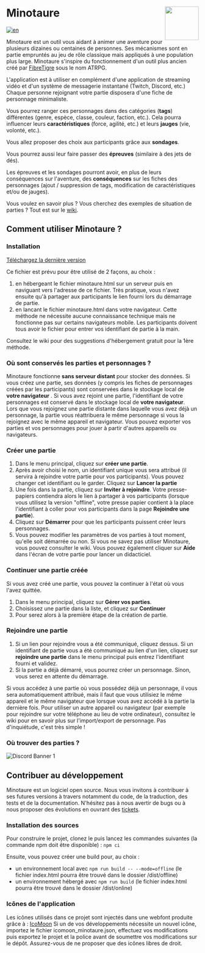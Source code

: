 <h1>
 <img style="float:right" src="https://github.com/uurshin/minotaure/blob/main/src/assets/images/minotaure_logo.svg" width="88">
 <span>Minotaure</span>
</h1>

[![en](https://img.shields.io/badge/lang-en-red.svg)](https://github.com/uurshin/minotaure/blob/main/README-EN.md)

Minotaure est un outil vous aidant à animer une aventure pour plusieurs dizaines ou centaines de personnes.
Ses mécanismes sont en partie empruntés au jeu de rôle classique mais appliqués à une population plus large. Minotaure s'inspire du fonctionnement d'un outil plus ancien créé par [FibreTigre](https://www.fibretigre.com/) sous le nom ATRPG.

L'application est à utiliser en complément d'une application de streaming vidéo et d'un système de messagerie instantané (Twitch, Discord, etc.)
Chaque personne rejoignant votre partie disposera d'une fiche de personnage minimaliste.

Vous pourrez ranger ces personnages dans des catégories (**tags**) différentes (genre, espèce, classe, couleur, faction, etc.). Cela pourra influencer leurs **caractéristiques** (force, agilité, etc.) et leurs **jauges** (vie, volonté, etc.).

Vous allez proposer des choix aux participants grâce aux **sondages**.

Vous pourrez aussi leur faire passer des **épreuves** (similaire à des jets de dés).

Les épreuves et les sondages pourront avoir, en plus de leurs conséquences sur l'aventure, des **conséquences** sur les fiches des personnages (ajout / suppression de tags, modification de caractéristiques et/ou de jauges).

Vous voulez en savoir plus ? Vous cherchez des exemples de situation de parties ? Tout est sur le [wiki](https://github.com/uurshin/minotaure/wiki).

## Comment utiliser Minotaure ?

### Installation

[Téléchargez la dernière version](https://github.com/uurshin/minotaure/releases/latest/download/minotaure.html)

Ce fichier est prévu pour être utilisé de 2 façons, au choix :

1. en hébergeant le fichier minotaure.html sur un serveur puis en naviguant vers l'adresse de ce fichier. Très pratique, vous n'avez ensuite qu'à partager aux participants le lien fourni lors du démarrage de partie.
2. en lancant le fichier minotaure.html dans votre navigateur. Cette méthode ne nécessite aucune connaissance technique mais ne fonctionne pas sur certains navigateurs mobile. Les participants doivent tous avoir le fichier pour entrer vos identifiant de partie à la main.
   
Consultez le wiki pour des suggestions d'hébergement gratuit pour la 1ère méthode.

### Où sont conservés les parties et personnages ?
Minotaure fonctionne **sans serveur distant** pour stocker des données. 
Si vous créez une partie, ses données (y compris les fiches de personnages créées par les participants) sont conservées dans le stockage local de **votre navigateur** . 
Si vous avez rejoint une partie, l'identifiant de votre personnages est conservé dans le stockage local de **votre navigateur**.  
Lors que vous rejoignez une partie distante dans laquelle vous avez déjà un personnage, la partie vous réattribuera le même personnage si vous la rejoignez avec le même appareil et navigateur.
Vous pouvez exporter vos parties et vos personnages pour jouer à partir d'autres appareils ou navigateurs.

### Créer une partie

1. Dans le menu principal, cliquez sur **créer une partie**.
2. Après avoir choisi le nom, un identifiant unique vous sera attribué (il servira à rejoindre votre partie pour vos participants). Vous pouvez changer cet identifiant ou le garder. Cliquez sur **Lancer la partie**
3. Une fois dans la partie, cliquez sur **Inviter à rejoindre**. Votre presse-papiers contiendra alors le lien à partager à vos participants (lorsque vous utilisez la version "offline", votre presse papier contient à la place l'identifiant à coller pour vos participants dans la page **Rejoindre une partie**).
4. Cliquez sur **Démarrer** pour que les participants puissent créer leurs personnages.
5. Vous pouvez modifier les paramètres de vos parties à tout moment, qu'elle soit démarrée ou non. Si vous ne savez pas utiliser Minotaure, vous pouvez consulter le wiki. Vous pouvez également cliquer sur **Aide** dans l'écran de votre partie pour lancer un didacticiel.
  
### Continuer une partie créée
Si vous avez créé une partie, vous pouvez la continuer à l'état où vous l'avez quittée. 
1. Dans le menu principal, cliquez sur **Gérer vos parties**.
2. Choisissez une partie dans la liste, et cliquez sur **Continuer**
3. Pour serez alors à la première étape de la création de partie.

### Rejoindre une partie
1. Si un lien pour rejoindre vous a été communiqué, cliquez dessus. Si un identifiant de partie vous a été communiqué au lien d'un lien, cliquez sur **rejoindre une partie** dans le menu principal puis entrez l'identifiant fourni et validez.
2. Si la partie a déjà démarré, vous pourrez créer un personnage. Sinon, vous serez en attente du démarrage.

Si vous accédez à une partie où vous possédez déjà un personnage, il vous sera automatiquement attribué, mais il faut que vous utilisiez le même appareil et le même navigateur que lorsque vous avez accédé à la partie la dernière fois. Pour utiliser un autre appareil ou navigateur (par exemple pour rejoindre sur votre téléphone au lieu de votre ordinateur), consultez le wiki pour en savoir plus sur l'import/export de personnage. Pas d'inquiétude, c'est très simple !

### Où trouver des parties ?
![Discord Banner 1](https://discordapp.com/api/guilds/828320530444451880/widget.png?style=banner2)
   
## Contribuer au développement

Minotaure est un logiciel open source. Nous vous invitons à contribuer à ses futures versions à travers notamment du code, de la traduction, des tests et de la documentation.
N'hésitez pas à nous avertir de bugs ou à nous proposer des évolutions en ouvrant des [tickets](https://github.com/uurshin/minotaure/issues).

### Installation des sources
Pour construire le projet, clonez le puis lancez les commandes suivantes (la commande npm doit être disponible) :
 `npm ci`

Ensuite, vous pouvez créer une build pour, au choix :
- un environnement local avec `npm run build -- --mode=offline` (le fichier index.html pourra être trouvé dans le dossier /dist/offline)
- un environnement hébergé avec `npm run build` (le fichier index.html pourra être trouvé dans le dossier /dist/online)

### Icônes de l'application
Les icônes utilisés dans ce projet sont injectés dans une webfont produite grâce à : [IcoMoon](https://icomoon.io/#faq)
Si un de vos développements nécessite un nouvel icône, importez le fichier icomoon_minotaure.json, effectuez vos modifications puis exportez le projet et la police avant de soumettre vos modifications sur le dépôt. Assurez-vous de ne proposer que des icônes libres de droit.
